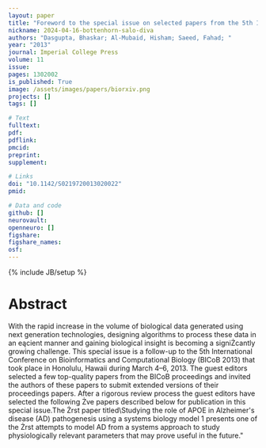 ```yaml
---
layout: paper
title: "Foreword to the special issue on selected papers from the 5th International Conference on Bioinformatics and Computational Biology (BICoB 2013)"
nickname: 2024-04-16-bottenhorn-salo-diva
authors: "Dasgupta, Bhaskar; Al-Mubaid, Hisham; Saeed, Fahad; "
year: "2013"
journal: Imperial College Press
volume: 11
issue:
pages: 1302002
is_published: True
image: /assets/images/papers/biorxiv.png
projects: []
tags: []

# Text
fulltext:
pdf:
pdflink:
pmcid:
preprint: 
supplement:

# Links
doi: "10.1142/S0219720013020022"
pmid:

# Data and code
github: []
neurovault:
openneuro: []
figshare:
figshare_names:
osf:
---
```

{% include JB/setup %}

# Abstract

With the rapid increase in the volume of biological data generated using next generation technologies, designing algorithms to process these data in an eącient manner and gaining biological insight is becoming a signiŻcantly growing challenge. This special issue is a follow-up to the 5th International Conference on Bioinformatics and Computational Biology (BICoB 2013) that took place in Honolulu, Hawaii during March 4–6, 2013. The guest editors selected a few top-quality papers from the BICoB proceedings and invited the authors of these papers to submit extended versions of their proceedings papers. After a rigorous review process the guest editors have selected the following Żve papers described below for publication in this special issue.The Żrst paper titled\Studying the role of APOE in Alzheimer's disease (AD) pathogenesis using a systems biology model 1 presents one of the Żrst attempts to model AD from a systems approach to study physiologically relevant parameters that may prove useful in the future."
